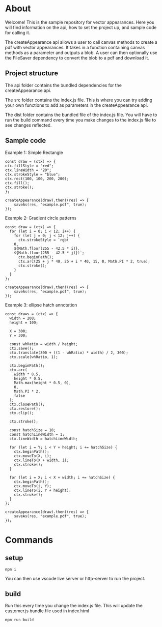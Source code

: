 # About

Welcome! This is the sample repository for vector appearances.
Here you will find information on the api, how to set the project up, and sample code for calling it.

The createAppearance api allows a user to call canvas methods to create a pdf with vector appearances. It
takes in a function containing canvas methods as a parameter and outputs a blob. A user can then optionally use the FileSaver dependency to convert the blob to a pdf and download it.

## Project structure

The api folder contains the bundled dependencies for the createAppearance api.

The src folder contains the index.js file. This is where you can try adding your own functions to add as parameters in the createAppearance api.

The dist folder contains the bundled file of the index.js file. You will have to run the build command every time you make changes to the index.js file to see changes reflected.

## Sample code

Example 1: Simple Rectangle

```
const draw = (ctx) => {
ctx.fillStyle = "red";
ctx.lineWidth = "20";
ctx.strokeStyle = "blue";
ctx.rect(100, 100, 200, 200);
ctx.fill();
ctx.stroke();
};

createAppearance(draw).then((res) => {
    saveAs(res, "example.pdf", true);
});
```

Example 2: Gradient circle patterns

```
const draw = (ctx) => {
  for (let i = 0; i < 12; i++) {
    for (let j = 0; j < 12; j++) {
      ctx.strokeStyle = `rgb(
    0,
    ${Math.floor(255 - 42.5 * i)},
    ${Math.floor(255 - 42.5 * j)})`;
      ctx.beginPath();
      ctx.arc(25 + j * 40, 25 + i * 40, 15, 0, Math.PI * 2, true);
      ctx.stroke();
    }
  }
};

createAppearance(draw).then((res) => {
    saveAs(res, "example.pdf", true);
});
```

Example 3: ellipse hatch annotation

```
const draws = (ctx) => {
  width = 200;
  height = 100;

  X = 300;
  Y = 300;

  const whRatio = width / height;
  ctx.save();
  ctx.translate(300 + ((1 - whRatio) * width) / 2, 300);
  ctx.scale(whRatio, 1);

  ctx.beginPath();
  ctx.arc(
    width * 0.5,
    height * 0.5,
    Math.max(height * 0.5, 0),
    0,
    Math.PI * 2,
    false
  );
  ctx.closePath();
  ctx.restore();
  ctx.clip();

  ctx.stroke();

  const hatchSize = 10;
  const hatchLineWidth = 1;
  ctx.lineWidth = hatchLineWidth;

  for (let i = Y; i < Y + height; i += hatchSize) {
    ctx.beginPath();
    ctx.moveTo(X, i);
    ctx.lineTo(X + width, i);
    ctx.stroke();
  }

  for (let i = X; i < X + width; i += hatchSize) {
    ctx.beginPath();
    ctx.moveTo(i, Y);
    ctx.lineTo(i, Y + height);
    ctx.stroke();
  }
};

createAppearance(draw).then((res) => {
    saveAs(res, "example.pdf", true);
});
```

# Commands

## setup

`npm i`

You can then use vscode live server or http-server to run the project.

## build

Run this every time you change the index.js file. This will update the customer.js bundle file used in index.html

`npm run build`
